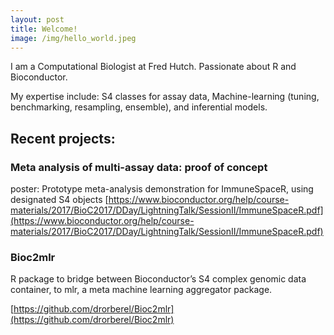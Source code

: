 ```yaml
---
layout: post
title: Welcome!
image: /img/hello_world.jpeg
---
```



I am a Computational Biologist at Fred Hutch. 
Passionate about R and Bioconductor.  

My expertise include: S4 classes for assay data, Machine-learning (tuning, benchmarking, resampling, ensemble), and inferential models.  

## Recent projects: 

### Meta analysis of multi-assay data: proof of concept
poster: Prototype meta-analysis demonstration for ImmuneSpaceR, using designated S4 objects
[https://www.bioconductor.org/help/course-materials/2017/BioC2017/DDay/LightningTalk/SessionII/ImmuneSpaceR.pdf](https://www.bioconductor.org/help/course-materials/2017/BioC2017/DDay/LightningTalk/SessionII/ImmuneSpaceR.pdf)


### Bioc2mlr
R package to bridge between Bioconductor’s S4 complex genomic data container, to mlr, a meta machine learning aggregator package. 

[https://github.com/drorberel/Bioc2mlr](https://github.com/drorberel/Bioc2mlr)
